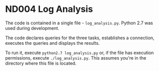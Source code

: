 # ND004 Log Analysis

The code is contained in a single file - `log_analysis.py`. Python 2.7 was used during development.

The code declares queries for the three tasks, establishes a connection, executes the queries and displays the results.

To run it, execute `python2.7 log_analysis.py` or, if the file has execution permissions, execute `./log_analysis.py`. This assumes you're in the directory where this file is located.
